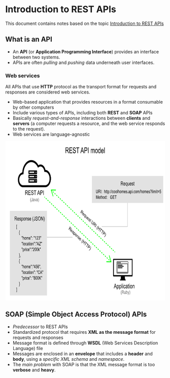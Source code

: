# Introduction to REST APIs
This document contains notes based on the topic [Introduction to REST APIs](https://idratherbewriting.com/learnapidoc/docapis_intro_to_rest_api_doc.html)

## What is an API
- An **API** (or **Application Programming Interface**) provides an interface between two systems.
- APIs are often _pulling_ and _pushing_ data underneath user interfaces.

### Web services
All APIs that use **HTTP** protocol as the transport format for requests and responses are considered web services.
- Web-based application that provides resources in a format consumable by other computers
- Include various types of APIs, including both **REST** and **SOAP** APIs
- Basically _request-and-response_ interactions between **clients** and **servers** (a computer requests a resource, and the web service responds to the request).
- Web services are language-agnostic

<img src="image/restAPImodel.svg" width="800" height="500">

## SOAP (Simple Object Access Protocol) APIs
- _Predecessor_ to REST APIs
- Standardized protocol that requires **XML as the message format** for requests and responses
- Message format is defined through **WSDL** (Web Services Description Language) file
- Messages are enclosed in an **envelope** that includes a **header** and **body**, using a _specific XML schema_ and _namespace_.
- The _main problem_ with SOAP is that the XML message format is too **verbose** and **heavy**.
